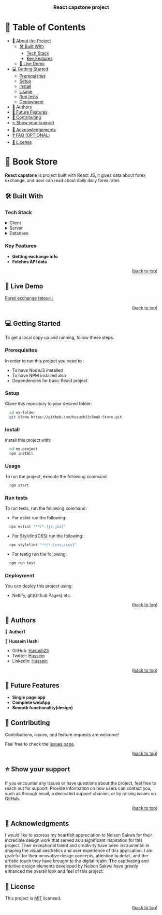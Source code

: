 <a name="readme-top"></a>

<div align="center">

  <h3><b>React capstone project</b></h3>

</div>

<!-- TABLE OF CONTENTS -->

# 📗 Table of Contents

- [📖 About the Project](#about-project)
  - [🛠 Built With](#built-with)
    - [Tech Stack](#tech-stack)
    - [Key Features](#key-features)
  - [🚀 Live Demo](#live-demo)
- [💻 Getting Started](#getting-started)
  - [Prerequisites](#prerequisites)
  - [Setup](#setup)
  - [Install](#install)
  - [Usage](#usage)
  - [Run tests](#run-tests)
  - [Deployment](#deployment)
- [👥 Authors](#authors)
- [🔭 Future Features](#future-features)
- [🤝 Contributing](#contributing)
- [⭐️ Show your support](#support)
- [🙏 Acknowledgements](#acknowledgements)
- [❓ FAQ (OPTIONAL)](#faq)
- [📝 License](#license)

<!-- PROJECT DESCRIPTION -->

# 📖 Book Store <a name="about-project"></a>

**React capstone** is project built with React JS, it gives data about forex exchange, and user can read about daily daily forex rates

## 🛠 Built With <a name="built-with"></a>

### Tech Stack <a name="tech-stack"></a>

<details>
  <summary>Client</summary>
  <ul>
    <li><a href="https://reactjs.org/">React.js</a></li>
  </ul>
</details>

<details>
  <summary>Server</summary>
  <ul>
    <li><a href="https://expressjs.com/">Express.js</a></li>
  </ul>
</details>

<details>
<summary>Database</summary>
  <ul>
    <li><a href="https://www.postgresql.org/">PostgreSQL</a></li>
  </ul>
</details>

<!-- Features -->

### Key Features <a name="key-features"></a>

>

- **Getting exchange info**
- **Fetches API data**

<p align="right">(<a href="#readme-top">back to top</a>)</p>

## 🚀 Live Demo <a name="live-demo"></a>

[Forex exchange rates🔥 !](https://forex-exchange-viqx.onrender.com/)

<p align="right">(<a href="#readme-top">back to top</a>)</p>

<!-- GETTING STARTED -->

## 💻 Getting Started <a name="getting-started"></a>

To get a local copy up and running, follow these steps.

### Prerequisites

In order to run this project you need to :

- To have NodeJS installed
- To have NPM installed also
- Dependencies for basic React project

### Setup

Clone this repository to your desired folder:

```sh
  cd my-folder
  git clone https://github.com/husush23/Book-Store.git
```

### Install

Install this project with:

```sh
  cd my-project
  npm install
```

### Usage

To run the project, execute the following command:

```sh
  npm start
```

### Run tests

To run tests, run the following command:

- For eslint run the following:

```sh
  npx eslint "**/*.{js,jsx}"
```

- For Stylelint(CSS) run the following:

```sh
  npx stylelint "**/*.{css,scss}"
```

- For testig run the following:

```sh
  npm run test
```

### Deployment

You can deploy this project using:

- Netlify, gh(Github Pages) etc.

<p align="right">(<a href="#readme-top">back to top</a>)</p>

<!-- AUTHORS -->

## 👥 Authors <a name="authors"></a>

👤 **Author1**

👤 **Hussein Hashi**

- GitHub: [Husush23](https://github.com/husush23)
- Twitter: [Hussein](https://twitter.com/HusseinKadare2)
- LinkedIn: [Hussein](https://www.linkedin.com/in/hussein-kadare-8aa1361a8/)

<p align="right">(<a href="#readme-top">back to top</a>)</p>

<!-- FUTURE FEATURES -->

## 🔭 Future Features <a name="future-features"></a>

- **Single page app**
- **Complete webApp**
- **Smooth functionality(design)**

<!-- CONTRIBUTING -->

## 🤝 Contributing <a name="contributing"></a>

Contributions, issues, and feature requests are welcome!

Feel free to check the [issues page](https://github.com/husush23/Math-magician/issues).

<p align="right">(<a href="#readme-top">back to top</a>)</p>

<!-- SUPPORT -->

## ⭐️ Show your support <a name="support"></a>

If you encounter any issues or have questions about the project, feel free to reach out for support. Provide information on how users can contact you, such as through email, a dedicated support channel, or by raising issues on GitHub.

<p align="right">(<a href="#readme-top">back to top</a>)</p>

<!-- ACKNOWLEDGEMENTS -->

## 🙏 Acknowledgments <a name="acknowledgements"></a>

I would like to express my heartfelt appreciation to Nelson Sakwa for their incredible design work that served as a significant inspiration for this project. Their exceptional talent and creativity have been instrumental in shaping the visual aesthetics and user experience of this application. I am grateful for their innovative design concepts, attention to detail, and the artistic touch they have brought to the digital realm. The captivating and intuitive design elements developed by Nelson Sakwa have greatly enhanced the overall look and feel of this project.

<!-- LICENSE -->

## 📝 License <a name="license"></a>

This project is [MIT](./MIT.md) licensed.

<p align="right">(<a href="#readme-top">back to top</a>)</p>
